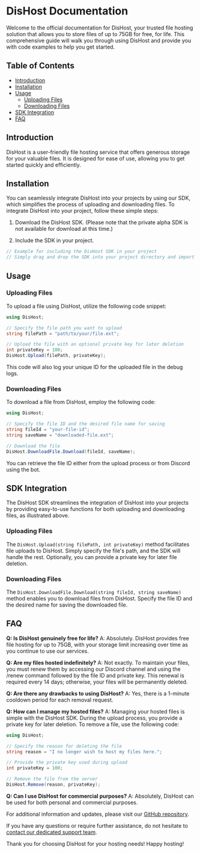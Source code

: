 # DisHost Documentation

Welcome to the official documentation for DisHost, your trusted file hosting solution that allows you to store files of up to 75GB for free, for life. This comprehensive guide will walk you through using DisHost and provide you with code examples to help you get started.

## Table of Contents

- [Introduction](#introduction)
- [Installation](#installation)
- [Usage](#usage)
  - [Uploading Files](#uploading-files)
  - [Downloading Files](#downloading-files)
- [SDK Integration](#sdk-integration)
- [FAQ](#faq)

## Introduction

DisHost is a user-friendly file hosting service that offers generous storage for your valuable files. It is designed for ease of use, allowing you to get started quickly and efficiently.

## Installation

You can seamlessly integrate DisHost into your projects by using our SDK, which simplifies the process of uploading and downloading files. To integrate DisHost into your project, follow these simple steps:

1. Download the DisHost SDK.
   (Please note that the private alpha SDK is not available for download at this time.)

2. Include the SDK in your project.

```csharp
// Example for including the DisHost SDK in your project
// Simply drag and drop the SDK into your project directory and import it.
```

## Usage

### Uploading Files

To upload a file using DisHost, utilize the following code snippet:

```csharp
using DisHost;

// Specify the file path you want to upload
string filePath = "path/to/your/file.ext";

// Upload the file with an optional private key for later deletion
int privateKey = 100;
DisHost.Upload(filePath, privateKey);
```

This code will also log your unique ID for the uploaded file in the debug logs.

### Downloading Files

To download a file from DisHost, employ the following code:

```csharp
using DisHost;

// Specify the file ID and the desired file name for saving
string fileId = "your-file-id";
string saveName = "downloaded-file.ext";

// Download the file
DisHost.DownloadFile.Download(fileId, saveName);
```

You can retrieve the file ID either from the upload process or from Discord using the bot.

## SDK Integration

The DisHost SDK streamlines the integration of DisHost into your projects by providing easy-to-use functions for both uploading and downloading files, as illustrated above.

### Uploading Files

The `DisHost.Upload(string filePath, int privateKey)` method facilitates file uploads to DisHost. Simply specify the file's path, and the SDK will handle the rest. Optionally, you can provide a private key for later file deletion.

### Downloading Files

The `DisHost.DownloadFile.Download(string fileId, string saveName)` method enables you to download files from DisHost. Specify the file ID and the desired name for saving the downloaded file.

## FAQ

**Q: Is DisHost genuinely free for life?**
A: Absolutely. DisHost provides free file hosting for up to 75GB, with your storage limit increasing over time as you continue to use our services.

**Q: Are my files hosted indefinitely?**
A: Not exactly. To maintain your files, you must renew them by accessing our Discord channel and using the /renew command followed by the file ID and private key. This renewal is required every 14 days; otherwise, your files will be permanently deleted.

**Q: Are there any drawbacks to using DisHost?**
A: Yes, there is a 1-minute cooldown period for each removal request.

**Q: How can I manage my hosted files?**
A: Managing your hosted files is simple with the DisHost SDK. During the upload process, you provide a private key for later deletion. To remove a file, use the following code:

```csharp
using DisHost;

// Specify the reason for deleting the file
string reason = "I no longer wish to host my files here.";

// Provide the private key used during upload
int privateKey = 100;

// Remove the file from the server
DisHost.Remove(reason, privateKey);
```

**Q: Can I use DisHost for commercial purposes?**
A: Absolutely, DisHost can be used for both personal and commercial purposes.

For additional information and updates, please visit our [GitHub repository](https://github.com/Troyydev/DisHost).

If you have any questions or require further assistance, do not hesitate to [contact our dedicated support team](mailto:support@troyyhelps.co.uk).

Thank you for choosing DisHost for your hosting needs! Happy hosting!
